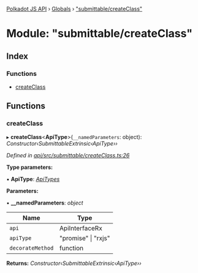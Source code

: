 [Polkadot JS API](../README.md) › [Globals](../globals.md) › ["submittable/createClass"](_submittable_createclass_.md)

# Module: "submittable/createClass"

## Index

### Functions

* [createClass](_submittable_createclass_.md#createclass)

## Functions

###  createClass

▸ **createClass**<**ApiType**>(`__namedParameters`: object): *Constructor‹SubmittableExtrinsic‹ApiType››*

*Defined in [api/src/submittable/createClass.ts:26](https://github.com/polkadot-js/api/blob/f5d2449407/packages/api/src/submittable/createClass.ts#L26)*

**Type parameters:**

▪ **ApiType**: *[ApiTypes](_types_base_.md#apitypes)*

**Parameters:**

▪ **__namedParameters**: *object*

Name | Type |
------ | ------ |
`api` | ApiInterfaceRx |
`apiType` | "promise" &#124; "rxjs" |
`decorateMethod` | function |

**Returns:** *Constructor‹SubmittableExtrinsic‹ApiType››*
